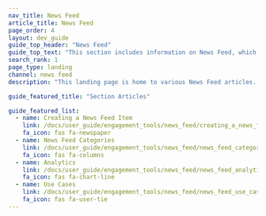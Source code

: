 ```yaml
---
nav_title: News Feed
article_title: News Feed
page_order: 4
layout: dev_guide
guide_top_header: "News Feed"
guide_top_text: "This section includes information on News Feed, which is being deprecated. Braze recommends that customers who use our News Feed tool move over to our Content Cards messaging channel—it's more flexible, customizable, and reliable. Check out our <a href='/docs/user_guide/message_building_by_channel/content_cards/migrating_from_news_feed/'>migration guide</a> to learn more."
search_rank: 1
page_type: landing
channel: news feed
description: "This landing page is home to various News Feed articles. Here you can find resources to create, categorize, and analyze your News Feed items."

guide_featured_title: "Section Articles"

guide_featured_list:
  - name: Creating a News Feed Item
    link: /docs/user_guide/engagement_tools/news_feed/creating_a_news_feed_item/
    fa_icon: fas fa-newspaper
  - name: News Feed Categories
    link: /docs/user_guide/engagement_tools/news_feed/news_feed_categories/
    fa_icon: fas fa-columns
  - name: Analytics
    link: /docs/user_guide/engagement_tools/news_feed/news_feed_analytics_and_retargeting_data/
    fa_icon: fas fa-chart-line
  - name: Use Cases
    link: /docs/user_guide/engagement_tools/news_feed/news_feed_use_cases/
    fa_icon: fas fa-user-tie
---
```

